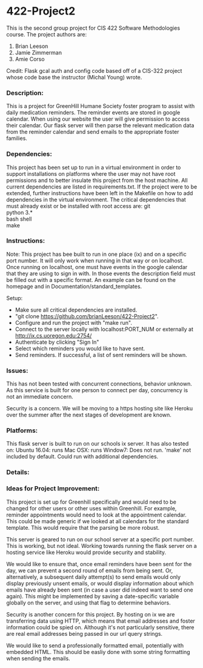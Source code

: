 # 422-Project2
This is the second group project for CIS 422 Software Methodologies course.
The project authors are:
1. Brian Leeson
2. Jamie Zimmerman
3. Amie Corso

Credit: Flask gcal auth and config code based off of a CIS-322 project whose code base the instructor
(Michal Young) wrote.

### Description:
This is a project for GreenHill Humane Society foster program to assist with daily medication reminders.
The reminder events are stored in google calendar. When using our website the user will give permission
to access their calendar. Our flask server will then parse the relevant medication data from the reminder
calendar and send emails to the appropriate foster families.

### Dependencies:
This project has been set up to run in a virtual environment in order to support installations on
platforms where the user may not have root permissions and to better insulate this project from the
host machine. All current dependencies are listed in requirements.txt. If the project were to be extended,
further instructions have been left in the Makefile on how to add dependencies in the virtual environment.
The critical dependencies that must already exist or be installed with root access are:
git  
python 3.*  
bash shell  
make  

### Instructions:
Note: This project has bee built to run in one place (ix) and on a specific port number. It will only work when
running in that way or on localhost. Once running on localhost, one must have events in the google calendar that they 
are using to sign in with. In those events the description field must be filled out with a specific format. An example 
can be found on the homepage and in Documentation/standard_templates.
  
Setup:
 * Make sure all critical dependencies are installed.
 * "git clone https://github.com/brianLeeson/422-Project2".
 * Configure and run the project with "make run".
 * Connect to the server locally with localhost:PORT_NUM or externally at http://ix.cs.uoregon.edu:2754/
 * Authenticate by clicking "Sign In"
 * Select which reminders you would like to have sent.
 * Send reminders. If successful, a list of sent reminders will be shown.
 
### Issues:
This has not been tested with concurrent connections, behavior unknown. As this service is built for one 
person to connect per day, concurrency is not an immediate concern.

Security is a concern. We will be moving to a https hosting site like Heroku over the summer after the next stages of
development are known.

### Platforms:
This flask server is built to run on our schools ix server. 
It has also tested on:
Ubuntu 16.04: runs
Mac OSX: runs
Window7: Does not run. 'make' not included by default. Could run with additional dependencies.

### Details:

### Ideas for Project Improvement:
This project is set up for Greenhill specifically and would need to be changed for other users
or other uses within Greenhill. For example, reminder appointments would need to look at the appointment calendar. This
could be made generic if we looked at all calendars for the standard template. This would require that the parsing be
more robust.

This server is geared to run on our school server at a specific port number. This is working, but not ideal.
Working towards running the flask server on a hosting service like Heroku would provide security and stability.
 
We would like to ensure that, once email reminders have been sent for the day, we can prevent a second round of emails
from being sent.  Or, alternatively, a subsequent daily attempt(s) to send emails would only display previously unsent
emails, or would display information about which emails have already been sent (in case a user did indeed want to send
one again).  This might be implemented by saving a date-specific variable globally on the server, and using that flag
to determine behaviors.

Security is another concern for this project. By hosting on ix we are transferring data using HTTP, which means that
email addresses and foster information could be spied on.  Although it's not particularly sensitive, there are real
email addresses being passed in our url query strings. 

We would like to send a professionally formatted email, potentially with embedded HTML. This should be easliy done with
some string formatting when sending the emails.